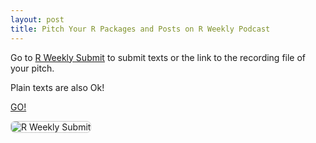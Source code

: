 ```yaml
---
layout: post
title: Pitch Your R Packages and Posts on R Weekly Podcast
---
```


Go to [R Weekly Submit](https://rweekly.org/submit) to submit texts or the link to the recording file of your pitch.

Plain texts are also Ok!

[GO!](https://rweekly.org/submit)

<p><img style="border: 0.01px solid #ccc;border-radius: 7px 7px 7px 7px;-moz-border-radius: 7px 7px 7px 7px;-webkit-border-radius: 7px 7px 7px 7px;" src="https://raw.githubusercontent.com/rweekly/image/master/2017-03/pitch.png" alt="R Weekly Submit"></p>